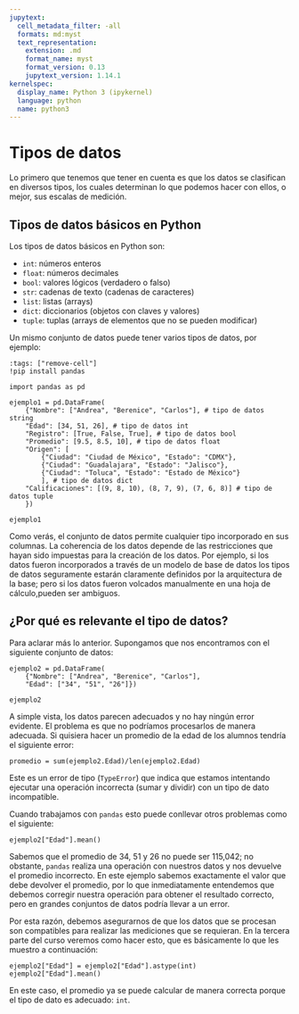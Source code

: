 ```yaml
---
jupytext:
  cell_metadata_filter: -all
  formats: md:myst
  text_representation:
    extension: .md
    format_name: myst
    format_version: 0.13
    jupytext_version: 1.14.1
kernelspec:
  display_name: Python 3 (ipykernel)
  language: python
  name: python3
---
```


# Tipos de datos

Lo primero que tenemos que tener en cuenta es que los datos se clasifican en diversos tipos, los cuales determinan lo que podemos hacer con ellos, o mejor, sus escalas de medición.

## Tipos de datos básicos en Python

Los tipos de datos básicos en Python son:

- `int`: números enteros
- `float`: números decimales
- `bool`: valores lógicos (verdadero o falso)
- `str`: cadenas de texto (cadenas de caracteres)
- `list`: listas (arrays)
- `dict`: diccionarios (objetos con claves y valores)
- `tuple`: tuplas (arrays de elementos que no se pueden modificar)

Un mismo conjunto de datos puede tener varios tipos de datos, por ejemplo:

```{code-cell} ipython
:tags: ["remove-cell"]
!pip install pandas
```

```{code-cell} ipython
import pandas as pd

ejemplo1 = pd.DataFrame(
    {"Nombre": ["Andrea", "Berenice", "Carlos"], # tipo de datos string
    "Edad": [34, 51, 26], # tipo de datos int
    "Registro": [True, False, True], # tipo de datos bool
    "Promedio": [9.5, 8.5, 10], # tipo de datos float
    "Origen": [
        {"Ciudad": "Ciudad de México", "Estado": "CDMX"}, 
        {"Ciudad": "Guadalajara", "Estado": "Jalisco"}, 
        {"Ciudad": "Toluca", "Estado": "Estado de México"}
        ], # tipo de datos dict 
    "Calificaciones": [(9, 8, 10), (8, 7, 9), (7, 6, 8)] # tipo de datos tuple
    })

ejemplo1
```

Como verás, el conjunto de datos permite cualquier tipo incorporado en sus columnas. La coherencia de los datos depende de las restricciones que hayan sido impuestas para la creación de los datos. Por ejemplo, si los datos fueron incorporados a través de un modelo de base de datos los tipos de datos seguramente estarán claramente definidos por la arquitectura de la base; pero si los datos fueron volcados manualmente en una hoja de cálculo,pueden ser ambiguos.

## ¿Por qué es relevante el tipo de datos?

Para aclarar más lo anterior. Supongamos que nos encontramos con el siguiente conjunto de datos:

```{code-cell} ipython
ejemplo2 = pd.DataFrame(
    {"Nombre": ["Andrea", "Berenice", "Carlos"], 
    "Edad": ["34", "51", "26"]})

ejemplo2
```

A simple vista, los datos parecen adecuados y no hay ningún error evidente. El problema es que no podríamos procesarlos de manera adecuada. Si quisiera hacer un promedio de la edad de los alumnos tendría el siguiente error:

```{code-cell} ipython
promedio = sum(ejemplo2.Edad)/len(ejemplo2.Edad)
```

Este es un error de tipo (`TypeError`) que indica que estamos intentando ejecutar una operación incorrecta (sumar y dividir) con un tipo de dato incompatible.

Cuando trabajamos con `pandas` esto puede conllevar otros problemas como el siguiente:

```{code-cell} ipython
ejemplo2["Edad"].mean()
```

Sabemos que el promedio de 34, 51 y 26 no puede ser 115,042; no obstante, `pandas` realiza una operación con nuestros datos y nos devuelve el promedio incorrecto. En este ejemplo sabemos exactamente el valor que debe devolver el promedio, por lo que inmediatamente entendemos que debemos corregir nuestra operación para obtener el resultado correcto, pero en grandes conjuntos de datos podría llevar a un error.

Por esta razón, debemos asegurarnos de que los datos que se procesan son compatibles para realizar las mediciones que se requieran. En la tercera parte del curso veremos como hacer esto, que es básicamente lo que les muestro a continuación:

```{code-cell} ipython
ejemplo2["Edad"] = ejemplo2["Edad"].astype(int)
ejemplo2["Edad"].mean()
```

En este caso, el promedio ya se puede calcular de manera correcta porque el tipo de dato es adecuado: `int`.
